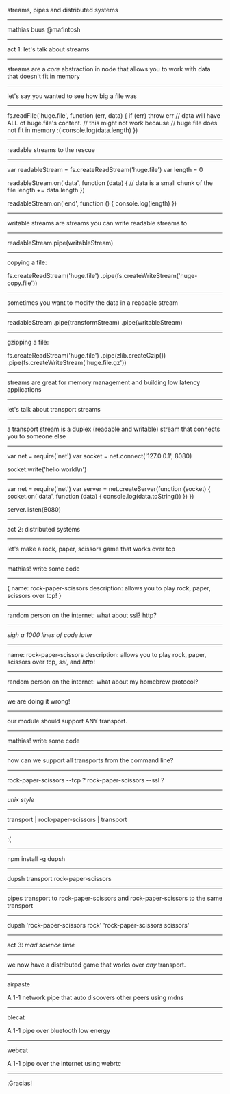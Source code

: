 
streams, pipes and distributed systems

----

mathias buus
@mafintosh

----

act 1: let's talk about streams

----

streams are a *core* abstraction in node
that allows you to work with data that doesn't
fit in memory

----

let's say you wanted to see how big a file was

----

fs.readFile('huge.file', function (err, data) {
  if (err) throw err
  // data will have ALL of huge.file's content.
  // this might not work because
  // huge.file does not fit in memory :(
  console.log(data.length)
})

----

readable streams to the rescue

----

var readableStream = fs.createReadStream('huge.file')
var length = 0

readableStream.on('data', function (data) {
  // data is a small chunk of the file
  length += data.length
})

readableStream.on('end', function () {
  console.log(length)
})

----

writable streams are streams
you can write readable streams to

----

readableStream.pipe(writableStream)

----

copying a file:

fs.createReadStream('huge.file')
  .pipe(fs.createWriteStream('huge-copy.file'))

----

sometimes you want to modify
the data in a readable stream

----

readableStream
  .pipe(transformStream)
  .pipe(writableStream)

----

gzipping a file:

fs.createReadStream('huge.file')
  .pipe(zlib.createGzip())
  .pipe(fs.createWriteStream('huge.file.gz'))

----

streams are great for memory management
and building low latency applications

----

let's talk about transport streams

----

a transport stream is a duplex (readable and writable)
stream that connects you to someone else

----

var net = require('net')
var socket = net.connect('127.0.0.1', 8080)

socket.write('hello world\n')

----

var net = require('net')
var server = net.createServer(function (socket) {
  socket.on('data', function (data) {
    console.log(data.toString())
  })
})

server.listen(8080)

----

act 2: distributed systems

----

let's make a rock, paper, scissors game that works over tcp

----

mathias! write some code

----

{
  name: rock-paper-scissors
  description:
    allows you to play rock, paper, scissors over tcp!
}

----

random person on the internet:
what about ssl? http?

----

*sigh*
*a 1000 lines of code later*

----

name: rock-paper-scissors
description:
  allows you to play rock, paper,
  scissors over tcp, *ssl*, and *http*!

----

random person on the internet:
what about my homebrew protocol?

----

we are doing it wrong!

----

our module should support ANY transport.

----

mathias! write some code

----

how can we support all transports from the command line?

----

rock-paper-scissors --tcp ?
rock-paper-scissors --ssl ?

----

*unix style*

----

transport | rock-paper-scissors | transport

----

:(

----

npm install -g dupsh

----

dupsh transport rock-paper-scissors

----

pipes transport to rock-paper-scissors
and rock-paper-scissors to the same transport

----

dupsh 'rock-paper-scissors rock' 'rock-paper-scissors scissors'

----

act 3: *mad science time*

----

we now have a distributed game that works over *any* transport.

----

airpaste

A 1-1 network pipe that auto discovers other peers using mdns

----

blecat

A 1-1 pipe over bluetooth low energy

----

webcat

A 1-1 pipe over the internet using webrtc

----

¡Gracias!